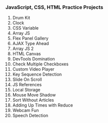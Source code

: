 ### JavaScript, CSS, HTML Practice Projects

1. Drum Kit
2. Clock
3. CSS Variable
4. Array JS
5. Flex Panel Gallery
6. AJAX Type Ahead
7. Array JS 2
8. HTML Canvas
9. DevTools Domination
10. Check Multiple Checkboxes
11. Custom Video Player
12. Key Sequence Detection
13. Slide On Scroll
14. JS References
15. Local Storage
16. Mouse Move Shadow
17. Sort Without Articles
18. Adding Up Times with Reduce
19. Webcam Fun
20. Speech Detection